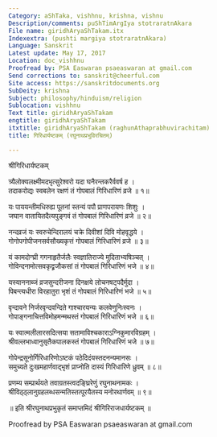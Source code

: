 ```yaml
---
Category: aShTaka, vishhnu, krishna, vishnu
Description/comments: puShTimArgIya stotraratnAkara
File name: giridhAryaShTakam.itx
Indexextra: (pushti margiya stotraratnAkara)
Language: Sanskrit
Latest update: May 17, 2017
Location: doc_vishhnu
Proofread by: PSA Easwaran psaeaswaran at gmail.com
Send corrections to: sanskrit@cheerful.com
Site access: https://sanskritdocuments.org
SubDeity: krishna
Subject: philosophy/hinduism/religion
Sublocation: vishhnu
Text title: giridhAryaShTakam
engtitle: giridhAryaShTakam
itxtitle: giridhAryaShTakam (raghunAthaprabhuvirachitam)
title: गिरिधार्यष्टकम् (रघुनाथप्रभुविरचितम्)

---
```

  
 श्रीगिरिधार्यष्टकम्   
  
त्र्यैलोक्यलक्ष्मीमदभृत्सुरेश्वरो यदा घनैरन्तकरैर्ववर्ष ह ।  
तदाकरोद्यः स्वबलेन रक्षणं तं गोपबालं गिरिधारिणं व्रजे ॥ १॥  
  
यः पाययन्तीमधिरुह्य पूतनां स्तन्यं पपौ प्राणपरायणः शिशुः ।  
जघान वातायितदैत्यपुङ्गवं तं गोपबालं गिरिधारिणं व्रजे ॥ २॥  
  
नन्दव्रजं यः स्वरुचेन्दिरालयं चक्रे दिवीशां दिवि मोहवृद्धये ।  
गोगोपगोपीजनसर्वसौख्यकृत्तं गोपबालं गिरिधारिणं व्रजे ॥ ३॥  
  
यं कामदोग्घ्री गगनाहृतैर्जलैः स्वज्ञातिराज्ये मुदिताभ्यषिञ्चत् ।  
गोविन्दनामोत्सवकृद्व्रजौकसां तं गोपबालं गिरिधारिणं भजे ॥ ४॥  
  
यस्याननाब्जं व्रजसुन्दरीजना दिनक्षये लोचनषट्पदैर्मुदा ।  
पिबन्त्यधीरा विरहातुरा भृशं तं गोपबालं गिरिधारिणं भजे ॥ ५॥  
  
वृन्दावने निर्जरवृन्दवन्दिते गाश्चारयन्यः कलवेणुनिःस्वनः ।  
गोपाङ्गनाचित्तविमोहमन्मथस्तं गोपबालं गिरिधारिणं भजे ॥ ६॥  
  
यः स्वात्मलीलारसदित्सया सतामाविश्चकाराऽग्निकुमारविग्रहम् ।  
श्रीवल्लभाध्वानुसृतैकपालकस्तं गोपबालं गिरिधारिणं भजे ॥ ७॥  
  
गोपेन्द्रसूनोर्गिरिधारिणोऽष्टकं पठेदिदंयस्तदनन्यमानसः ।  
समुच्यते दुःखमहार्णवाद्भृशं प्राप्नोति दास्यं गिरिधारिणे ध्रुवम् ॥ ८॥  
  
प्रणम्य सम्प्रार्थयते तवाग्रतस्त्वदङ्घ्रिरेणुं रघुनाथनामकः ।  
श्रीविठ्ठ्लानुग्रहलब्धसन्मतिस्तत्पूरयैतस्य मनोरथार्णवम् ॥ ९॥  
  
 ॥ इति श्रीरघुनाथप्रभुकृतं समाप्तमिदं श्रीगिरिराजधार्यष्टकम् ॥  
  
  
Proofread by PSA Easwaran psaeaswaran at gmail.com  
  
